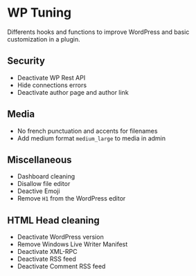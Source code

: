# WP Tuning
Differents hooks and functions to improve WordPress and basic customization in a plugin.

## Security
- Deactivate WP Rest API
- Hide connections errors
- Deactivate author page and author link

## Media
- No french punctuation and accents for filenames
- Add medium format `medium_large` to media in admin

## Miscellaneous
- Dashboard cleaning
- Disallow file editor
- Deactive Emoji
- Remove `H1` from the WordPress editor

## HTML Head cleaning
- Deactivate WordPress version
- Remove Windows Live Writer Manifest
- Deactivate XML-RPC
- Deactivate RSS feed
- Deactivate Comment RSS feed
